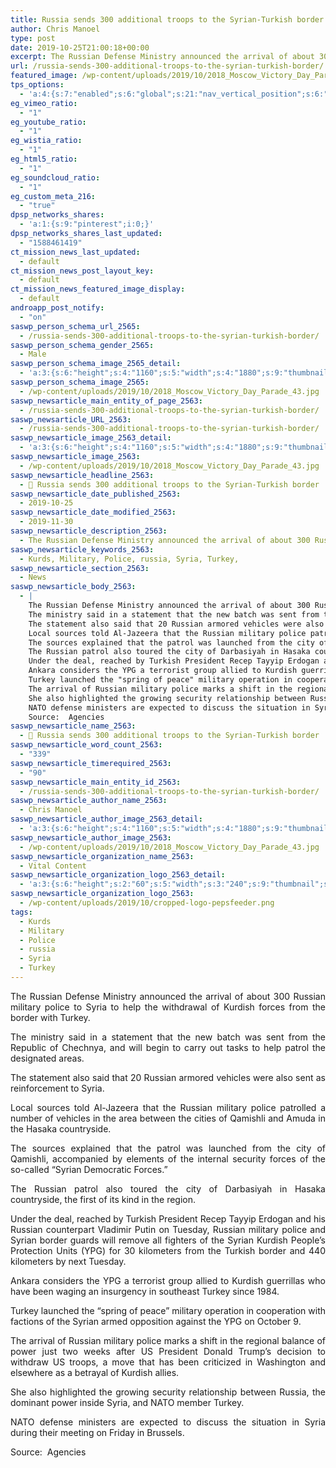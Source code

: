 ```yaml
---
title: Russia sends 300 additional troops to the Syrian-Turkish border
author: Chris Manoel
type: post
date: 2019-10-25T21:00:18+00:00
excerpt: The Russian Defense Ministry announced the arrival of about 300 Russian military police to Syria to help the withdrawal of Kurdish forces from the border with Turkey.
url: /russia-sends-300-additional-troops-to-the-syrian-turkish-border/
featured_image: /wp-content/uploads/2019/10/2018_Moscow_Victory_Day_Parade_43.jpg
tps_options:
  - 'a:4:{s:7:"enabled";s:6:"global";s:21:"nav_vertical_position";s:6:"global";s:23:"nav_hide_on_first_slide";b:0;s:23:"slide_loading_mechanism";s:6:"global";}'
eg_vimeo_ratio:
  - "1"
eg_youtube_ratio:
  - "1"
eg_wistia_ratio:
  - "1"
eg_html5_ratio:
  - "1"
eg_soundcloud_ratio:
  - "1"
eg_custom_meta_216:
  - "true"
dpsp_networks_shares:
  - 'a:1:{s:9:"pinterest";i:0;}'
dpsp_networks_shares_last_updated:
  - "1588461419"
ct_mission_news_last_updated:
  - default
ct_mission_news_post_layout_key:
  - default
ct_mission_news_featured_image_display:
  - default
androapp_post_notify:
  - "on"
saswp_person_schema_url_2565:
  - /russia-sends-300-additional-troops-to-the-syrian-turkish-border/
saswp_person_schema_gender_2565:
  - Male
saswp_person_schema_image_2565_detail:
  - 'a:3:{s:6:"height";s:4:"1160";s:5:"width";s:4:"1880";s:9:"thumbnail";s:92:"/wp-content/uploads/2019/10/2018_Moscow_Victory_Day_Parade_43.jpg";}'
saswp_person_schema_image_2565:
  - /wp-content/uploads/2019/10/2018_Moscow_Victory_Day_Parade_43.jpg
saswp_newsarticle_main_entity_of_page_2563:
  - /russia-sends-300-additional-troops-to-the-syrian-turkish-border/
saswp_newsarticle_URL_2563:
  - /russia-sends-300-additional-troops-to-the-syrian-turkish-border/
saswp_newsarticle_image_2563_detail:
  - 'a:3:{s:6:"height";s:4:"1160";s:5:"width";s:4:"1880";s:9:"thumbnail";s:92:"/wp-content/uploads/2019/10/2018_Moscow_Victory_Day_Parade_43.jpg";}'
saswp_newsarticle_image_2563:
  - /wp-content/uploads/2019/10/2018_Moscow_Victory_Day_Parade_43.jpg
saswp_newsarticle_headline_2563:
  - 📰 Russia sends 300 additional troops to the Syrian-Turkish border
saswp_newsarticle_date_published_2563:
  - 2019-10-25
saswp_newsarticle_date_modified_2563:
  - 2019-11-30
saswp_newsarticle_description_2563:
  - The Russian Defense Ministry announced the arrival of about 300 Russian military police to Syria to help the withdrawal of Kurdish forces from the border with Turkey.
saswp_newsarticle_keywords_2563:
  - Kurds, Military, Police, russia, Syria, Turkey,
saswp_newsarticle_section_2563:
  - News
saswp_newsarticle_body_2563:
  - |
    The Russian Defense Ministry announced the arrival of about 300 Russian military police to Syria to help the withdrawal of Kurdish forces from the border with Turkey.
    The ministry said in a statement that the new batch was sent from the Republic of Chechnya, and will begin to carry out tasks to help patrol the designated areas.
    The statement also said that 20 Russian armored vehicles were also sent as reinforcement to Syria.
    Local sources told Al-Jazeera that the Russian military police patrolled a number of vehicles in the area between the cities of Qamishli and Amuda in the Hasaka countryside.
    The sources explained that the patrol was launched from the city of Qamishli, accompanied by elements of the internal security forces of the so-called "Syrian Democratic Forces."
    The Russian patrol also toured the city of Darbasiyah in Hasaka countryside, the first of its kind in the region.
    Under the deal, reached by Turkish President Recep Tayyip Erdogan and his Russian counterpart Vladimir Putin on Tuesday, Russian military police and Syrian border guards will remove all fighters of the Syrian Kurdish People's Protection Units (YPG) for 30 kilometers from the Turkish border and 440 kilometers by next Tuesday.
    Ankara considers the YPG a terrorist group allied to Kurdish guerrillas who have been waging an insurgency in southeast Turkey since 1984.
    Turkey launched the "spring of peace" military operation in cooperation with factions of the Syrian armed opposition against the YPG on October 9.
    The arrival of Russian military police marks a shift in the regional balance of power just two weeks after US President Donald Trump's decision to withdraw US troops, a move that has been criticized in Washington and elsewhere as a betrayal of Kurdish allies.
    She also highlighted the growing security relationship between Russia, the dominant power inside Syria, and NATO member Turkey.
    NATO defense ministers are expected to discuss the situation in Syria during their meeting on Friday in Brussels.
    Source:  Agencies
saswp_newsarticle_name_2563:
  - 📰 Russia sends 300 additional troops to the Syrian-Turkish border
saswp_newsarticle_word_count_2563:
  - "339"
saswp_newsarticle_timerequired_2563:
  - "90"
saswp_newsarticle_main_entity_id_2563:
  - /russia-sends-300-additional-troops-to-the-syrian-turkish-border/
saswp_newsarticle_author_name_2563:
  - Chris Manoel
saswp_newsarticle_author_image_2563_detail:
  - 'a:3:{s:6:"height";s:4:"1160";s:5:"width";s:4:"1880";s:9:"thumbnail";s:92:"/wp-content/uploads/2019/10/2018_Moscow_Victory_Day_Parade_43.jpg";}'
saswp_newsarticle_author_image_2563:
  - /wp-content/uploads/2019/10/2018_Moscow_Victory_Day_Parade_43.jpg
saswp_newsarticle_organization_name_2563:
  - Vital Content
saswp_newsarticle_organization_logo_2563_detail:
  - 'a:3:{s:6:"height";s:2:"60";s:5:"width";s:3:"240";s:9:"thumbnail";s:82:"/wp-content/uploads/2019/10/cropped-logo-pepsfeeder.png";}'
saswp_newsarticle_organization_logo_2563:
  - /wp-content/uploads/2019/10/cropped-logo-pepsfeeder.png
tags:
  - Kurds
  - Military
  - Police
  - russia
  - Syria
  - Turkey
---
```


<p style="text-align: justify;">
  The Russian Defense Ministry announced the arrival of about 300 Russian military police to Syria to help the withdrawal of Kurdish forces from the border with Turkey.
</p>

<p style="text-align: justify;">
  The ministry said in a statement that the new batch was sent from the Republic of Chechnya, and will begin to carry out tasks to help patrol the designated areas.
</p>

<p style="text-align: justify;">
  The statement also said that 20 Russian armored vehicles were also sent as reinforcement to Syria.
</p>

<p style="text-align: justify;">
  Local sources told Al-Jazeera that the Russian military police patrolled a number of vehicles in the area between the cities of Qamishli and Amuda in the Hasaka countryside.
</p>

<p style="text-align: justify;">
  The sources explained that the patrol was launched from the city of Qamishli, accompanied by elements of the internal security forces of the so-called &#8220;Syrian Democratic Forces.&#8221;
</p>

<p style="text-align: justify;">
  The Russian patrol also toured the city of Darbasiyah in Hasaka countryside, the first of its kind in the region.
</p>

<p style="text-align: justify;">
  Under the deal, reached by Turkish President Recep Tayyip Erdogan and his Russian counterpart Vladimir Putin on Tuesday, Russian military police and Syrian border guards will remove all fighters of the Syrian Kurdish People&#8217;s Protection Units (YPG) for 30 kilometers from the Turkish border and 440 kilometers by next Tuesday.
</p>

<p style="text-align: justify;">
  Ankara considers the YPG a terrorist group allied to Kurdish guerrillas who have been waging an insurgency in southeast Turkey since 1984.
</p>

<p style="text-align: justify;">
  Turkey launched the &#8220;spring of peace&#8221; military operation in cooperation with factions of the Syrian armed opposition against the YPG on October 9.
</p>

<p style="text-align: justify;">
  The arrival of Russian military police marks a shift in the regional balance of power just two weeks after US President Donald Trump&#8217;s decision to withdraw US troops, a move that has been criticized in Washington and elsewhere as a betrayal of Kurdish allies.
</p>

<p style="text-align: justify;">
  She also highlighted the growing security relationship between Russia, the dominant power inside Syria, and NATO member Turkey.
</p>

<p style="text-align: justify;">
  NATO defense ministers are expected to discuss the situation in Syria during their meeting on Friday in Brussels.
</p>

<p style="text-align: justify;">
  Source:  Agencies
</p>
